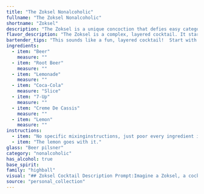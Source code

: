 ```yaml
---
title: "The Zoksel Nonalcoholic"
fullname: "The Zoksel Nonalcoholic"
shortname: "Zoksel"
description: "The Zoksel is a unique concoction that defies easy categorization.  Its base of beer, sodas, and fruit juices hints at a Boilermaker lineage, but the addition of Creme de Cassis and lemon evokes a more sophisticated, potentially European influence.  The exact origin remains shrouded in mystery. "
flavor_description: "The Zoksel is a complex, layered cocktail. It starts with a sweet, creamy base from the root beer and creme de cassis, brightened by the citrus tang of lemonade and lemon. The beer and 7-Up add a subtle, effervescent complexity, while the Coca-Cola brings a hint of cola spice. The result is a refreshingly unique concoction that blends sweet, tart, and bubbly notes for a truly intriguing experience. "
bartender_tips: "This sounds like a fun, layered cocktail!  Start with the heaviest ingredients at the bottom: Creme de Cassis, then lemonade, and root beer.  Use a bar spoon to carefully layer the beer, Coca-Cola, and 7-Up to avoid mixing.  Finish with a squeeze of lemon juice and a lemon twist for a bright touch. Remember to chill all ingredients beforehand for a perfectly refreshing experience. "
ingredients:
  - item: "Beer"
    measure: ""
  - item: "Root Beer"
    measure: ""
  - item: "Lemonade"
    measure: ""
  - item: "Coca-Cola"
    measure: "Slice"
  - item: "7-Up"
    measure: ""
  - item: "Creme De Cassis"
    measure: ""
  - item: "Lemon"
    measure: ""
instructions:
  - item: "No specific mixinginstructions, just poor every ingredient in one glass."
  - item: "The lemon goes with it."
glass: "Beer pilsner"
category: "nonalcoholic"
has_alcohol: true
base_spirit:
family: "highball"
visual: "## Zoksel Cocktail Description Prompt:Imagine a Zoksel, a cocktail blending **[Beer, Root Beer, Lemonade, Coca-Cola, 7-Up, Creme De Cassis, Lemon]**.  Describe the **color**, **clarity**, and **texture** of this concoction.  Is it vibrant and layered, or a homogenous murky mix? Does it have a frothy head, or a smooth, velvety finish?  Are there any visible ingredients like fruit chunks or ice? Focus on evoking the **sensory experience** of seeing this cocktail for the first time. "
source: "personal_collection"
---
```


